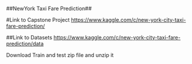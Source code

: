 ##NewYork Taxi Fare Prediction##

#Link to Capstone Project
https://www.kaggle.com/c/new-york-city-taxi-fare-prediction/

##Link to Datasets
https://www.kaggle.com/c/new-york-city-taxi-fare-prediction/data

Download Train and test zip file and unzip it
